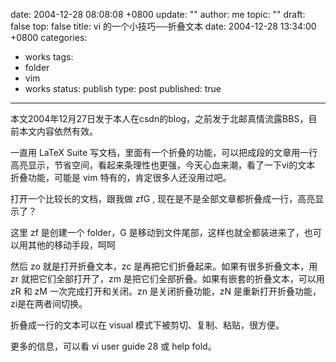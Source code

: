 date: 2004-12-28 08:08:08 +0800
update: ""
author: me
topic: ""
draft: false
top: false
title: vi 的一个小技巧──折叠文本
date: 2004-12-28 13:34:00 +0800
categories:
- works
tags:
- folder
- vim
- works
status: publish
type: post
published: true
---
<p> 本文2004年12月27日发于本人在csdn的blog，之前发于北邮真情流露BBS，目前本文内容依然有效。 </p>

<p>一直用 LaTeX Suite 写文档，里面有一个折叠的功能，可以把成段的文章用一行高亮显示，节省空间，看起来条理性也更强，今天心血来潮，看了一下vi的文本 折叠功能，可能是 vim 特有的，肯定很多人还没用过吧。</p>

<p>打开一个比较长的文档，跟我做 zfG , 现在是不是全部文章都折叠成一行，高亮显示了？</p>

<p>这里 zf 是创建一个 folder，G 是移动到文件尾部，这样也就全都装进来了，也可以用其他的移动手段，呵呵</p>

<p>然后 zo 就是打开折叠文本，zc 是再把它们折叠起来。如果有很多折叠文本，用zr 就把它们全部打开了，zm 是把它们全部折叠。如果有嵌套的折叠文本，可以用zR 和 zM 一次完成打开和关闭。zn 是关闭折叠功能，zN 是重新打开折叠功能，zi是在两者间切换。</p>

<p>折叠成一行的文本可以在 visual 模式下被剪切、复制、粘贴，很方便。</p>

<p>更多的信息，可以看 vi user guide 28 或 help fold。</p>
